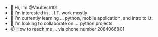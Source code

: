 - 👋 Hi, I’m @Vaultech101
- 👀 I’m interested in ... I.T. work mostly
- 🌱 I’m currently learning ... python, mobile application, and intro to i.t.
- 💞️ I’m looking to collaborate on ... python projects
- 📫 How to reach me ... via phone number   2084066801

<!---
Vaultech101/Vaultech101 is a ✨ special ✨ repository because its `README.md` (this file) appears on your GitHub profile.
You can click the Preview link to take a look at your changes.
--->
